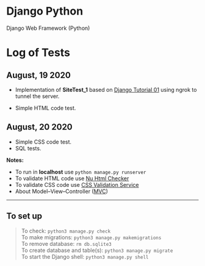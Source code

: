 # Django Python
Django Web Framework (Python)

# Log of Tests

## August, 19 2020

- Implementation of **SiteTest_1** based on [Django Tutorial 01](https://docs.djangoproject.com/en/3.0/intro/tutorial01/) using ngrok to tunnel the server.

- Simple HTML code test.

## August, 20 2020

- Simple CSS code test.
- SQL tests.

**Notes:**
- To run in **localhost** use `python manage.py runserver`
- To validate HTML code use
  [Nu Html Checker](https://validator.w3.org/nu)
- To validate CSS code use
  [CSS Validation Service](https://jigsaw.w3.org/css-validator/)
- About Model–View–Controller
  ([MVC](https://en.wikipedia.org/wiki/Model%E2%80%93view%E2%80%93controller))

***

## To set up
> To check: `python3 manage.py check`<br/>
> To make migrations: `python3 manage.py makemigrations`<br/>
> To remove database: `rm db.sqlite3`<br/>
> To create database and table(s): `python3 manage.py migrate`<br/>
> To start the Django shell: `python3 manage.py shell`
